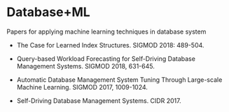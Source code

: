 # Database+ML
Papers for applying machine learning techniques in database system

* The Case for Learned Index Structures. SIGMOD 2018: 489-504.

* Query-based Workload Forecasting for Self-Driving Database Management Systems. SIGMOD 2018, 631-645.

* Automatic Database Management System Tuning Through Large-scale Machine Learning. SIGMOD 2017, 1009-1024.

* Self-Driving Database Management Systems. CIDR 2017.


